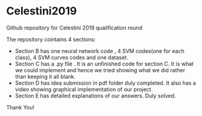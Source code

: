 # Celestini2019
Github repository for Celestini 2019 qualification round


The repository cointains 4 sections:

* Section B has one neural network code , 4 SVM codes(one for each class), 4 SVM curves codes and one dataset.
* Section C has a .py file . It is an unfinished code for section C. It is what we could implement and hence we tried showing     what we did rather than keeping it all blank. 
* Section D has idea submission in pdf folder duly completed. It also has a video showing graphical implementation of our         project. 
* Section E has detailed explanations of our answers. Duly solved.

Thank You!
